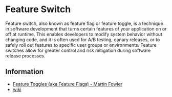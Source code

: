 # Feature Switch

Feature switch, also known as feature flag or feature toggle, is a technique in software development that turns certain features of your application on or off at runtime. This enables developers to modify system behavior without changing code, and it is often used for A/B testing, canary releases, or to safely roll out features to specific user groups or environments. Feature switches allow for greater control and risk mitigation during software release processes.

## Information

- [Feature Toggles (aka Feature Flags) - Martin Fowler](https://martinfowler.com/articles/feature-toggles.html)
- [wiki](https://en.wikipedia.org/wiki/Feature_toggle)
